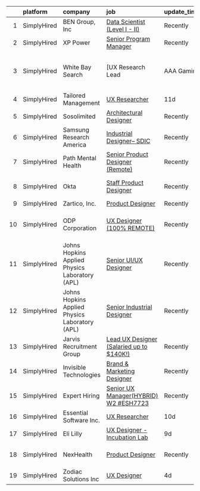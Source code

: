 

|    | platform    | company                                        | job                                                                                                                                                                                              | update_time   | location                    |
|---:|:------------|:-----------------------------------------------|:-------------------------------------------------------------------------------------------------------------------------------------------------------------------------------------------------|:--------------|:----------------------------|
|  1 | SimplyHired | BEN Group, Inc                                 | [Data Scientist (Level I - II)](https://www.simplyhired.com/job/tmv5vgoSXu7itrWFr56ue6HeBITKBmNb720Q6QKiPbJR5PrsGndg4g?q=generative+designer)                                                    | Recently      | Provo, UT                   |
|  2 | SimplyHired | XP Power                                       | [Senior Program Manager](https://www.simplyhired.com/job/EC0RU7ViPjBJGP-wgDcrO2ITOQLpPUk21WGqXBRDjGTJARlkp9Zz0A?q=generative+designer)                                                           | Recently      | Gloucester, MA              |
|  3 | SimplyHired | White Bay Search                               | [UX Research Lead | AAA Gaming| Remote Options (West-coast Ideal) | $150k - $200k](https://www.simplyhired.com/job/DYAzqiGHTol24iH70ZFIOeo9pDoZPNozpyJhxKjmS_7GqAzxp-2jCQ?q=generative+designer) | Recently      | Remote                      |
|  4 | SimplyHired | Tailored Management                            | [UX Researcher](https://www.simplyhired.com/job/w_4eDcHfCKZbFOpZgmTv9KMrHNoiBCTtzNak8MAf9oO5yCeBkXDv3A?q=generative+designer)                                                                    | 11d           | Remote                      |
|  5 | SimplyHired | Sosolimited                                    | [Architectural Designer](https://www.simplyhired.com/job/1wnZZjS_T2B-Khb33FLg8m5W26VpFJO-O7M0joPbDLzOi2-l3WqCTg?q=generative+designer)                                                           | Recently      | Boston, MA                  |
|  6 | SimplyHired | Samsung Research America                       | [Industrial Designer– SDIC](https://www.simplyhired.com/job/ZY9f-MfZTJLDwWO75dQVxCJRIy1EUkwLWsN06BTBfzBJaBmRdnDRFw?q=generative+designer)                                                        | Recently      | San Francisco, CA           |
|  7 | SimplyHired | Path Mental Health                             | [Senior Product Designer (Remote)](https://www.simplyhired.com/job/qBCrHOOhHPta96_1DwieCPAPnxPMXrj4ueCooi3QHcdTmNbHuygIaQ?q=generative+designer)                                                 | Recently      | Los Angeles, CA             |
|  8 | SimplyHired | Okta                                           | [Staff Product Designer](https://www.simplyhired.com/job/lhujvkCV2QeZnEAO2CuvJX3VH_xJwbN7VDJAFKy18H_DtJ-hHvM8zw?q=generative+designer)                                                           | Recently      | San Francisco, CA           |
|  9 | SimplyHired | Zartico, Inc.                                  | [Product Designer](https://www.simplyhired.com/job/AvkylNGa_FTWwzDheU-xbU3PC5c2lQt485zSSNtwwzBQ_MAFGKFPgw?q=generative+designer)                                                                 | Recently      | Remote                      |
| 10 | SimplyHired | ODP Corporation                                | [UX Designer (100% REMOTE)](https://www.simplyhired.com/job/2jon-cJpwVDgQULPDylJT3kWl9hnBP5g3BdXL1zhL3MquiVGv6cE0A?q=generative+designer)                                                        | Recently      | Boca Raton, FL +8 locations |
| 11 | SimplyHired | Johns Hopkins Applied Physics Laboratory (APL) | [Senior UI/UX Designer](https://www.simplyhired.com/job/XekYxeyyApVfVLZhaQnb7XFlFwSQ8hvveUoKxsi_oR4UHQdCGCeMbg?q=generative+designer)                                                            | Recently      | Laurel, MD                  |
| 12 | SimplyHired | Johns Hopkins Applied Physics Laboratory (APL) | [Senior Industrial Designer](https://www.simplyhired.com/job/cWteweR2HUSB-M6HNfjiwbg6s9QWBdHzzWW_VIcrN6UKsXa3uDdpvw?q=generative+designer)                                                       | Recently      | Laurel, MD                  |
| 13 | SimplyHired | Jarvis Recruitment Group                       | [Lead UX Designer (Salaried up to $140K!)](https://www.simplyhired.com/job/FkE2gNwg-wWgCVyHoI1XS-VF-sxwxF-voIVI5rHAxvhlifZFal8CAA?q=generative+designer)                                         | Recently      | Remote                      |
| 14 | SimplyHired | Invisible Technologies                         | [Brand & Marketing Designer](https://www.simplyhired.com/job/HTwYmjjsODkNfYDv_CyZzBHtdoAWeqs31ufgGegB44TMZ7wNUMGZHA?q=generative+designer)                                                       | Recently      | New York, NY                |
| 15 | SimplyHired | Expert Hiring                                  | [Senior UX Manager(HYBRID) W2 #ESH7723](https://www.simplyhired.com/job/hs6Yp8iyMUT9tsAtNJoXd2tkb3NHXqXGiZ3u33ZSQ6yHlGIzVB5AMA?q=generative+designer)                                            | Recently      | Newark, DE                  |
| 16 | SimplyHired | Essential Software Inc.                        | [UX Researcher](https://www.simplyhired.com/job/YAzY6HxZnL02ihwHdMGYZpjkfvMAlgGxT9xZdQ1Btu3avAoCPjHPhg?q=generative+designer)                                                                    | 10d           | Rockville, MD               |
| 17 | SimplyHired | Eli Lilly                                      | [UX Designer - Incubation Lab](https://www.simplyhired.com/job/a8HXhQYeu2z8MD-Y1IcPAzbmJVuSZCHiH8oLOD4t77ysNtytW7nqkw?q=generative+designer)                                                     | 9d            | Remote                      |
| 18 | SimplyHired | NexHealth                                      | [Product Designer](https://www.simplyhired.com/job/MG77QVLYjVp6XSD4OqdDY7JG2-V3wBBdFDelPX35Vj4cWZBLbzosbQ?q=generative+designer)                                                                 | Recently      | San Francisco, CA           |
| 19 | SimplyHired | Zodiac Solutions Inc                           | [UX Designer](https://www.simplyhired.com/job/3kVCO87VMtIg5HSfoBYMjk1QwNmYJh9EAR-JS_nJKDSEa_jUTS8qxg?q=generative+designer)                                                                      | 4d            | Remote                      |